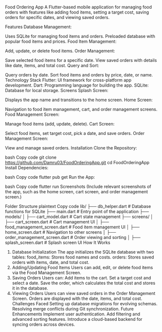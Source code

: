 Food Ordering App
A Flutter-based mobile application for managing food orders with features like adding food items, setting a target cost, saving orders for specific dates, and viewing saved orders.

Features
Database Management:

Uses SQLite for managing food items and orders.
Preloaded database with popular food items and prices.
Food Item Management:

Add, update, or delete food items.
Order Management:

Save selected food items for a specific date.
View saved orders with details like date, items, and total cost.
Query and Sort:

Query orders by date.
Sort food items and orders by price, date, or name.
Technology Stack
Flutter: UI framework for cross-platform app development.
Dart: Programming language for building the app.
SQLite: Database for local storage.
Screens
Splash Screen:

Displays the app name and transitions to the home screen.
Home Screen:

Navigation to food item management, cart, and order management screens.
Food Management Screen:

Manage food items (add, update, delete).
Cart Screen:

Select food items, set target cost, pick a date, and save orders.
Order Management Screen:

View and manage saved orders.
Installation
Clone the Repository:

bash
Copy code
git clone https://github.com/Damru03/FoodOrderingApp.git
cd FoodOrderingApp
Install Dependencies:

bash
Copy code
flutter pub get
Run the App:

bash
Copy code
flutter run
Screenshots
(Include relevant screenshots of the app, such as the home screen, cart screen, and order management screen.)

Folder Structure
plaintext
Copy code
lib/
├── db_helper.dart         # Database functions for SQLite
├── main.dart              # Entry point of the application
├── models/
│   ├── cart_model.dart    # Cart state management
├── screens/
│   ├── cart_screen.dart   # Cart management UI
│   ├── food_management_screen.dart # Food item management UI
│   ├── home_screen.dart   # Navigation to other screens
│   ├── order_management_screen.dart # Order viewing and sorting
│   ├── splash_screen.dart # Splash screen UI
How It Works
1. Database Initialization
The app initializes the SQLite database with two tables:
food_items: Stores food names and costs.
orders: Stores saved orders with items, date, and total cost.
2. Adding/Updating Food Items
Users can add, edit, or delete food items via the Food Management Screen.
3. Saving Orders
Users can:
Add items to the cart.
Set a target cost and select a date.
Save the order, which calculates the total cost and stores it in the database.
4. Viewing Orders
Users can view saved orders in the Order Management Screen.
Orders are displayed with the date, items, and total cost.
Challenges Faced
Setting up database migrations for evolving schemas.
Resolving merge conflicts during Git synchronization.
Future Enhancements
Implement user authentication.
Add filtering and advanced sorting features.
Introduce a cloud-based backend for syncing orders across devices.
